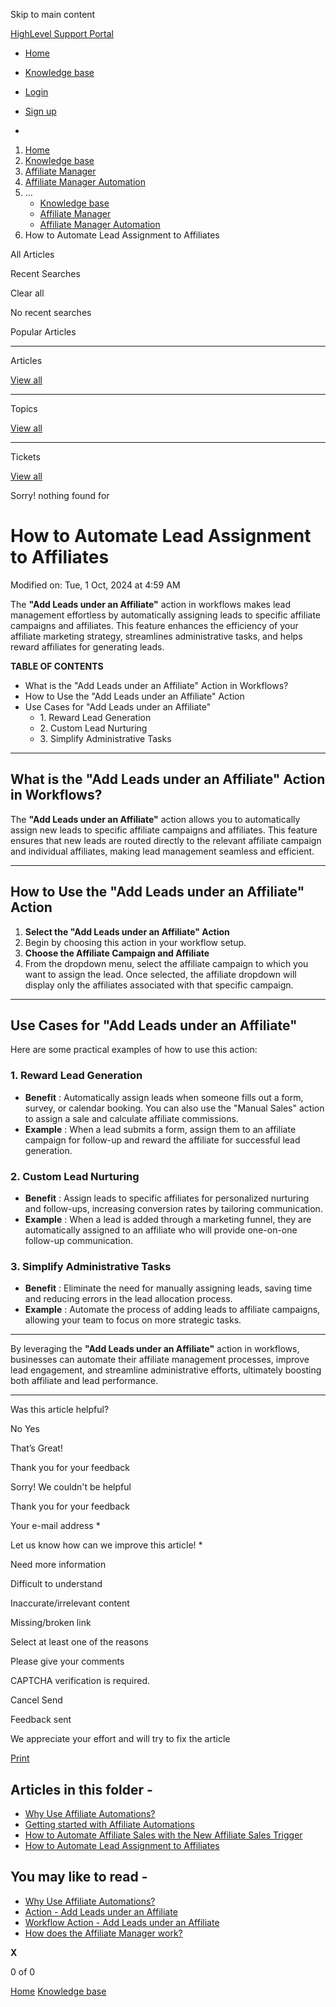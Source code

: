 Skip to main content

[ HighLevel Support Portal ](https://help.gohighlevel.com)

  * [ Home ](/support/home)
  * [ Knowledge base ](/support/solutions)

  * [Login](/support/login)
  * [Sign up](/support/signup)
  * 

  1. [Home](/support/home)
  2. [Knowledge base](/support/solutions)
  3. [Affiliate Manager](/support/solutions/48000455557)
  4. [Affiliate Manager Automation](/support/solutions/folders/48000690777)
  5. ... 
     * [Knowledge base](/support/solutions)
     * [Affiliate Manager](/support/solutions/48000455557)
     * [Affiliate Manager Automation](/support/solutions/folders/48000690777)
  6. How to Automate Lead Assignment to Affiliates

All  Articles 

Recent Searches

Clear all

No recent searches

Popular Articles

* * *

Articles

[View all](/support/search/solutions)

* * *

Topics

[View all](/support/search/topics)

* * *

Tickets

[View all](/support/search/tickets)

Sorry! nothing found for   

# How to Automate Lead Assignment to Affiliates

Modified on: Tue, 1 Oct, 2024 at 4:59 AM

The **"Add Leads under an Affiliate"** action in workflows makes lead management effortless by automatically assigning leads to specific affiliate campaigns and affiliates. This feature enhances the efficiency of your affiliate marketing strategy, streamlines administrative tasks, and helps reward affiliates for generating leads.

**TABLE OF CONTENTS**

  * What is the "Add Leads under an Affiliate" Action in Workflows?
  * How to Use the "Add Leads under an Affiliate" Action
  * Use Cases for "Add Leads under an Affiliate"
    * 1\. Reward Lead Generation
    * 2\. Custom Lead Nurturing
    * 3\. Simplify Administrative Tasks

* * *

## **What is the "Add Leads under an Affiliate" Action in Workflows?**

The **"Add Leads under an Affiliate"** action allows you to automatically assign new leads to specific affiliate campaigns and affiliates. This feature ensures that new leads are routed directly to the relevant affiliate campaign and individual affiliates, making lead management seamless and efficient.

* * *

## **How to Use the "Add Leads under an Affiliate" Action**

  1. **Select the "Add Leads under an Affiliate" Action**
  2. Begin by choosing this action in your workflow setup.
  3. **Choose the Affiliate Campaign and Affiliate**
  4. From the dropdown menu, select the affiliate campaign to which you want to assign the lead. Once selected, the affiliate dropdown will display only the affiliates associated with that specific campaign.

* * *

## **Use Cases for "Add Leads under an Affiliate"**

Here are some practical examples of how to use this action:

### 1\. **Reward Lead Generation**

  * **Benefit** : Automatically assign leads when someone fills out a form, survey, or calendar booking. You can also use the "Manual Sales" action to assign a sale and calculate affiliate commissions.
  * **Example** : When a lead submits a form, assign them to an affiliate campaign for follow-up and reward the affiliate for successful lead generation.

### 2\. **Custom Lead Nurturing**

  * **Benefit** : Assign leads to specific affiliates for personalized nurturing and follow-ups, increasing conversion rates by tailoring communication.
  * **Example** : When a lead is added through a marketing funnel, they are automatically assigned to an affiliate who will provide one-on-one follow-up communication.

### 3\. **Simplify Administrative Tasks**

  * **Benefit** : Eliminate the need for manually assigning leads, saving time and reducing errors in the lead allocation process.
  * **Example** : Automate the process of adding leads to affiliate campaigns, allowing your team to focus on more strategic tasks.

* * *

By leveraging the **"Add Leads under an Affiliate"** action in workflows, businesses can automate their affiliate management processes, improve lead engagement, and streamline administrative efforts, ultimately boosting both affiliate and lead performance.

* * *

Was this article helpful?

No  Yes 

That’s Great!

Thank you for your feedback

Sorry! We couldn't be helpful

Thank you for your feedback

Your e-mail address *

Let us know how can we improve this article! *

Need more information 

Difficult to understand 

Inaccurate/irrelevant content 

Missing/broken link 

Select at least one of the reasons 

Please give your comments 

CAPTCHA verification is required. 

Cancel  Send 

Feedback sent

We appreciate your effort and will try to fix the article

[Print](javascript:print\(\))

## Articles in this folder -

  * [Why Use Affiliate Automations?](/support/solutions/articles/155000003662-why-use-affiliate-automations-)
  * [Getting started with Affiliate Automations](/support/solutions/articles/155000003663-getting-started-with-affiliate-automations)
  * [How to Automate Affiliate Sales with the New Affiliate Sales Trigger](/support/solutions/articles/155000003664-how-to-automate-affiliate-sales-with-the-new-affiliate-sales-trigger)
  * [How to Automate Lead Assignment to Affiliates](/support/solutions/articles/155000003665-how-to-automate-lead-assignment-to-affiliates)

## You may like to read -

  * [Why Use Affiliate Automations?](/support/solutions/articles/155000003662-why-use-affiliate-automations-)
  * [Action - Add Leads under an Affiliate](/support/solutions/articles/155000002691-action-add-leads-under-an-affiliate)
  * [Workflow Action - Add Leads under an Affiliate](/support/solutions/articles/155000003429-workflow-action-add-leads-under-an-affiliate)
  * [How does the Affiliate Manager work?](/support/solutions/articles/155000003637-how-does-the-affiliate-manager-work-)

**X**

0 of 0 []()

[Home](/support/home) [Knowledge base](/support/solutions)

